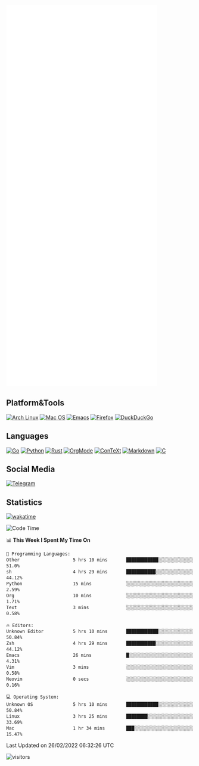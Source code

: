 ![Metrics](https://github.com/SteamedFish/SteamedFish/blob/master/github-metrics.svg)

## Platform&Tools

[![Arch Linux](https://img.shields.io/badge/ArchLinux-1793D1?logo=arch-linux&logoColor=fff&style=flat-square)](https://archlinux.org/)
[![Mac OS](https://img.shields.io/badge/MacOS-000000?style=flat-square&logo=macos&logoColor=F0F0F0)](https://www.apple.com/macos/)
[![Emacs](https://img.shields.io/badge/Emacs-%237F5AB6.svg?&style=flat-square&logo=gnu-emacs&logoColor=white)](https://www.gnu.org/software/emacs/)
[![Firefox](https://img.shields.io/badge/Firefox-FF7139?style=flat-square&logo=Firefox-Browser&logoColor=white)](https://firefox.com/)
[![DuckDuckGo](https://img.shields.io/badge/DuckDuckGo-DE5833?style=flat-square&logo=DuckDuckGo&logoColor=white)](https://duckduckgo.com/)

## Languages

[![Go](https://img.shields.io/badge/Golang-%2300ADD8.svg?style=flat-square&logo=go&logoColor=white)](https://golang.org/)
[![Python](https://img.shields.io/badge/Python-3670A0?style=flat-square&logo=python&logoColor=ffdd54)](https://www.python.org/)
[![Rust](https://img.shields.io/badge/Rust-%23000000.svg?style=flat-square&logo=rust&logoColor=white)](https://www.rust-lang.org/)
[![OrgMode](https://img.shields.io/badge/OrgMode-%23000000.svg?style=flat-square&logo=org&logoColor=white)](https://orgmode.org/)
[![ConTeXt](https://img.shields.io/badge/ConTeXt-%23008080.svg?style=flat-square&logo=latex&logoColor=white)](https://contextgarden.net/)
[![Markdown](https://img.shields.io/badge/MarkDown-%23000000.svg?style=flat-square&logo=markdown&logoColor=white)](https://daringfireball.net/projects/markdown/)
[![C](https://img.shields.io/badge/C-%2300599C.svg?style=flat-square&logo=c&logoColor=white)](https://www.iso.org/standard/74528.html)

## Social Media

[![Telegram](https://img.shields.io/badge/SteamedFish-2CA5E0?style=social&logo=telegram&logoColor=white)](https://t.me/SteamedFish)

## Statistics
[![wakatime](https://wakatime.com/badge/user/168280d6-fcf2-4b4f-ad3a-dc4612f35b38.svg)](https://wakatime.com/@168280d6-fcf2-4b4f-ad3a-dc4612f35b38)

<!--START_SECTION:waka-->
![Code Time](http://img.shields.io/badge/Code%20Time-1%2C624%20hrs%2036%20mins-blue)

📊 **This Week I Spent My Time On** 

```text
💬 Programming Languages: 
Other                    5 hrs 10 mins       ████████████░░░░░░░░░░░░░   51.0% 
sh                       4 hrs 29 mins       ███████████░░░░░░░░░░░░░░   44.12% 
Python                   15 mins             ░░░░░░░░░░░░░░░░░░░░░░░░░   2.59% 
Org                      10 mins             ░░░░░░░░░░░░░░░░░░░░░░░░░   1.71% 
Text                     3 mins              ░░░░░░░░░░░░░░░░░░░░░░░░░   0.58%

🔥 Editors: 
Unknown Editor           5 hrs 10 mins       ████████████░░░░░░░░░░░░░   50.84% 
Zsh                      4 hrs 29 mins       ███████████░░░░░░░░░░░░░░   44.12% 
Emacs                    26 mins             █░░░░░░░░░░░░░░░░░░░░░░░░   4.31% 
Vim                      3 mins              ░░░░░░░░░░░░░░░░░░░░░░░░░   0.58% 
Neovim                   0 secs              ░░░░░░░░░░░░░░░░░░░░░░░░░   0.16%

💻 Operating System: 
Unknown OS               5 hrs 10 mins       ████████████░░░░░░░░░░░░░   50.84% 
Linux                    3 hrs 25 mins       ████████░░░░░░░░░░░░░░░░░   33.69% 
Mac                      1 hr 34 mins        ███░░░░░░░░░░░░░░░░░░░░░░   15.47%

```


 Last Updated on 26/02/2022 06:32:26 UTC
<!--END_SECTION:waka-->

![visitors](https://visitor-badge.laobi.icu/badge?page_id=SteamedFish.SteamedFish)
